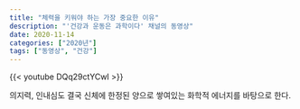 ```yaml
---
title: "체력을 키워야 하는 가장 중요한 이유"
description: "'건강과 운동은 과학이다' 채널의 동영상"
date: 2020-11-14
categories: ["2020년"]
tags: ["동영상", "건강"]
---
```


{{< youtube DQq29ctYCwI >}}

의지력, 인내심도 결국 신체에 한정된 양으로 쌓여있는 화학적 에너지를 바탕으로 한다.
